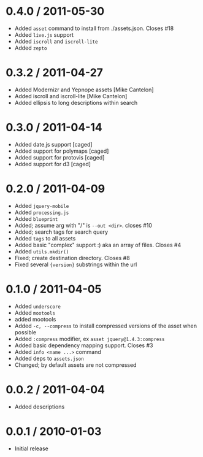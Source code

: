 
0.4.0 / 2011-05-30 
==================

  * Added `asset` command to install from ./assets.json. Closes #18
  * Added `live.js` support
  * Added `iscroll` and `iscroll-lite`
  * Added `zepto`

0.3.2 / 2011-04-27 
==================

  * Added Modernizr and Yepnope assets [Mike Cantelon]
  * Added iscroll and iscroll-lite [Mike Cantelon]
  * Added ellipsis to long descriptions within search

0.3.0 / 2011-04-14 
==================

  * Added date.js support [caged]
  * Added support for polymaps [caged]
  * Added support for protovis [caged]
  * Added support for d3 [caged]

0.2.0 / 2011-04-09 
==================

  * Added `jquery-mobile`
  * Added `processing.js`
  * Added `blueprint`
  * Added; assume arg with "/" is `--out <dir>`. closes #10
  * Added; search tags for search query
  * Added `tags` to all assets
  * Added basic "complex" support :) aka an array of files. Closes #4
  * Added `utils.mkdir()`
  * Fixed; create destination directory. Closes #8
  * Fixed several `{version}` substrings within the url

0.1.0 / 2011-04-05 
==================

  * Added `underscore`
  * Added `mootools`
  * added mootools
  * Added `-c, --compress` to install compressed versions of the asset when possible
  * Added `:compress` modifier, ex `asset jquery@1.4.3:compress`
  * Added basic dependency mapping support. Closes #3
  * Added `info <name ...>` command
  * Added deps to `assets.json`
  * Changed; by default assets are not compressed

0.0.2 / 2011-04-04 
==================

  * Added descriptions

0.0.1 / 2010-01-03
==================

  * Initial release

